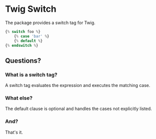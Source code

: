 # Twig Switch

The package provides a switch tag for Twig.

```php
{% switch foo %}
    {% case 'bar' %}
    {% default %}
{% endswitch %}
```

## Questions?

### What is a switch tag?

A switch tag evaluates the expression and executes the matching case.

### What else?

The default clause is optional and handles the cases not explicitly listed.

### And?

That's it.